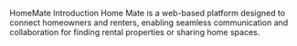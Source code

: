 HomeMate
Introduction
Home Mate is a web-based platform designed to connect homeowners and renters, enabling seamless communication and collaboration for finding rental properties or sharing home spaces.


